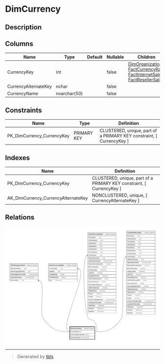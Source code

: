 # DimCurrency

## Description

## Columns

| Name | Type | Default | Nullable | Children | Parents | Comment |
| ---- | ---- | ------- | -------- | -------- | ------- | ------- |
| CurrencyKey | int |  | false | [DimOrganization](DimOrganization.md) [FactCurrencyRate](FactCurrencyRate.md) [FactInternetSales](FactInternetSales.md) [FactResellerSales](FactResellerSales.md) |  |  |
| CurrencyAlternateKey | nchar |  | false |  |  |  |
| CurrencyName | nvarchar(50) |  | false |  |  |  |

## Constraints

| Name | Type | Definition |
| ---- | ---- | ---------- |
| PK_DimCurrency_CurrencyKey | PRIMARY KEY | CLUSTERED, unique, part of a PRIMARY KEY constraint, [ CurrencyKey ] |

## Indexes

| Name | Definition |
| ---- | ---------- |
| PK_DimCurrency_CurrencyKey | CLUSTERED, unique, part of a PRIMARY KEY constraint, [ CurrencyKey ] |
| AK_DimCurrency_CurrencyAlternateKey | NONCLUSTERED, unique, [ CurrencyAlternateKey ] |

## Relations

![er](DimCurrency.svg)

---

> Generated by [tbls](https://github.com/k1LoW/tbls)
